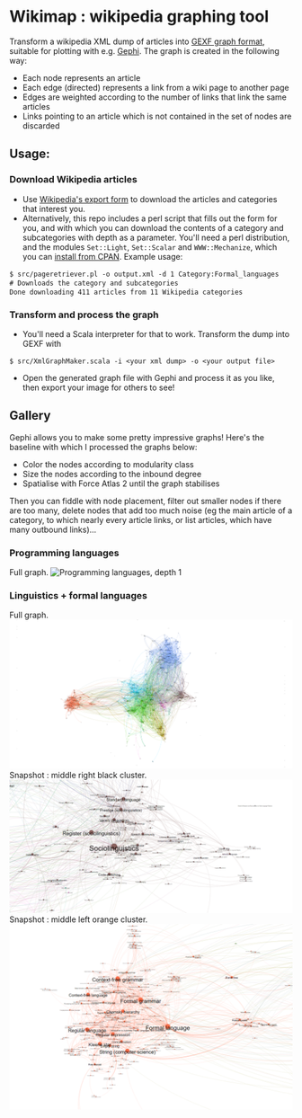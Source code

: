 # Wikimap : wikipedia graphing tool

Transform a wikipedia XML dump of articles into [GEXF graph format](), suitable for plotting with e.g. [Gephi](https://gephi.org/ "Gephi's homepage"). The graph is created in the following way:
* Each node represents an article
* Each edge (directed) represents a link from a wiki page to another page
* Edges are weighted according to the number of links that link the same articles
* Links pointing to an article which is not contained in the set of nodes are discarded

## Usage:

### Download Wikipedia articles

* Use [Wikipedia's export form](https://en.wikipedia.org/wiki/Special:Export) to download the articles and categories that interest you. 
* Alternatively, this repo includes a perl script that fills out the form for you, and with which you can download the contents of a category and subcategories with depth as a parameter. You'll need a perl distribution, and the modules `Set::Light`, `Set::Scalar` and `WWW::Mechanize`, which you can [install from CPAN](http://www.cpan.org/modules/INSTALL.html). Example usage:
```shell
$ src/pageretriever.pl -o output.xml -d 1 Category:Formal_languages # Downloads the category and subcategories
Done downloading 411 articles from 11 Wikipedia categories
```

### Transform and process the graph
* You'll need a Scala interpreter for that to work. Transform the dump into GEXF with
```shell
$ src/XmlGraphMaker.scala -i <your xml dump> -o <your output file>
```
* Open the generated graph file with Gephi and process it as you like, then export your image for others to see!


## Gallery

Gephi allows you to make some pretty impressive graphs! Here's the baseline with which I processed the graphs below:
* Color the nodes according to modularity class
* Size the nodes according to the inbound degree
* Spatialise with Force Atlas 2 until the graph stabilises

Then you can fiddle with node placement, filter out smaller nodes if there are too many, delete nodes that add too much noise (eg the main article of a category, to which nearly every article links, or list articles, which have many outbound links)... 

### Programming languages


Full graph.
![Programming languages, depth 1](./images/programming-languages-1.svg)

### Linguistics + formal languages

Full graph.
![Full linguistics graph][full-linguistics]
Snapshot : middle right black cluster.
![Sociolinguistics cluster][sociolinguistics]
Snapshot : middle left orange cluster.
![Formal languages cluster][formal_languages]

[programming-languages]: ./images/programming-languages-1.svg "Programming languages category, depth of 1"
[phonology]: ./images/phonology.png "Detail : phonology"
[sociolinguistics]: ./images/sociolinguistics.png "Detail : sociolinguistics"
[formal_languages]: ./images/formal_languages.png "Detail : formal languages"
[full-linguistics]: ./images/full-linguistics.png "Full subset graph, with articles from linguistics-related categories"

